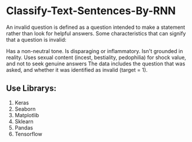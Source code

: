 # Classify-Text-Sentences-By-RNN
An invalid question is defined as a question intended to make a statement rather than look for helpful answers. Some characteristics that can signify that a question is invalid:

Has a non-neutral tone.
Is disparaging or inflammatory.
Isn't grounded in reality.
Uses sexual content (incest, bestiality, pedophilia) for shock value, and not to seek genuine answers
The data includes the question that was asked, and whether it was identified as invalid (target = 1).
## Use Librarys:
1. Keras
2. Seaborn
3. Matplotlib
4. Sklearn
5. Pandas
6. Tensorflow
